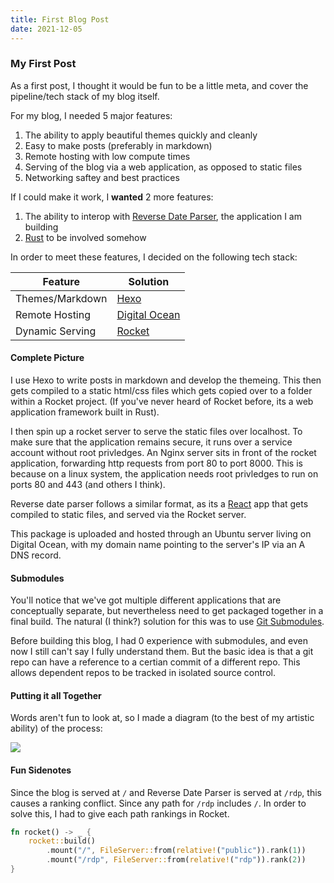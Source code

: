 ```yaml
---
title: First Blog Post
date: 2021-12-05
---
```


### My First Post

As a first post, I thought it would be fun to be a little meta, and cover the pipeline/tech stack of my blog itself.

For my blog, I needed 5 major features:

1. The ability to apply beautiful themes quickly and cleanly
2. Easy to make posts (preferably in markdown)
2. Remote hosting with low compute times
3. Serving of the blog via a web application, as opposed to static files
4. Networking saftey and best practices

If I could make it work, I **wanted** 2 more features:

1. The ability to interop with [Reverse Date Parser](/rdp), the application I am building
2. [Rust](https://www.rust-lang.org/) to be involved somehow

In order to meet these features, I decided on the following tech stack:

| Feature | Solution |
| --- | ----------- |
| Themes/Markdown | [Hexo](https://hexo.io/) |
| Remote Hosting | [Digital Ocean](https://www.digitalocean.com/) |
| Dynamic Serving | [Rocket](https://rocket.rs/) |

#### Complete Picture

I use Hexo to write posts in markdown and develop the themeing. This then gets compiled to a static html/css files which gets copied over to a folder within a Rocket project. (If you've never heard of Rocket before, its a web application framework built in Rust). 

I then spin up a rocket server to serve the static files over localhost. To make sure that the application remains secure, it runs over a service account without root privledges. An Nginx server sits in front of the rocket application, forwarding http requests from port 80 to port 8000. This is because on a linux system, the application needs root privledges to run on ports 80 and 443 (and others I think).

Reverse date parser follows a similar format, as its a [React](https://reactjs.org/) app that gets compiled to static files, and served via the Rocket server.

This package is uploaded and hosted through an Ubuntu server living on Digital Ocean, with my domain name pointing to the server's IP via an A DNS record. 

#### Submodules

You'll notice that we've got multiple different applications that are conceptually separate, but nevertheless need to get packaged together in a final build. The natural (I think?) solution for this was to use [Git Submodules](https://git-scm.com/book/en/v2/Git-Tools-Submodules).

Before building this blog, I had 0 experience with submodules, and even now I still can't say I fully understand them. But the basic idea is that a git repo can have a reference to a certian commit of a different repo. This allows dependent repos to be tracked in isolated source control.


#### Putting it all Together

Words aren't fun to look at, so I made a diagram (to the best of my artistic ability) of the process:

![](/images/diagram1.png)

#### Fun Sidenotes

Since the blog is served at `/` and Reverse Date Parser is served at `/rdp`, this causes a ranking conflict. Since any path for `/rdp` includes `/`. In order to solve this, I had to give each path rankings in Rocket.

```rust
fn rocket() -> _ {
    rocket::build()
        .mount("/", FileServer::from(relative!("public")).rank(1))
        .mount("/rdp", FileServer::from(relative!("rdp")).rank(2))
}
```





